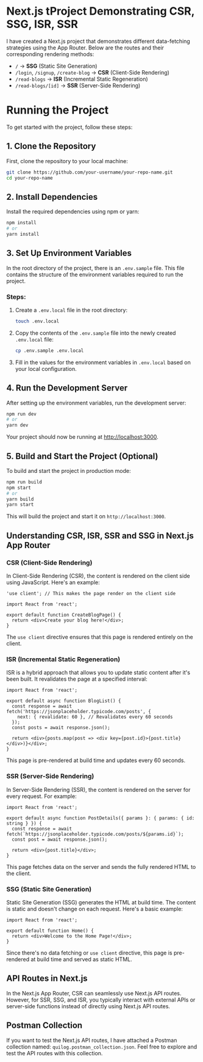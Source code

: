 # Next.js  tProject Demonstrating CSR, SSG, ISR, SSR

I have created a Next.js project that demonstrates different data-fetching strategies using the App Router. Below are the routes and their corresponding rendering methods:

- `/` -> **SSG** (Static Site Generation)
- `/login`, `/signup`, `/create-blog` -> **CSR** (Client-Side Rendering)
- `/read-blogs` -> **ISR** (Incremental Static Regeneration)
- `/read-blogs/[id]` -> **SSR** (Server-Side Rendering)

# Running the Project

To get started with the project, follow these steps:

## 1. Clone the Repository

First, clone the repository to your local machine:

```bash
git clone https://github.com/your-username/your-repo-name.git
cd your-repo-name
```

## 2. Install Dependencies

Install the required dependencies using npm or yarn:

```bash
npm install
# or
yarn install
```

## 3. Set Up Environment Variables

In the root directory of the project, there is an `.env.sample` file. This file contains the structure of the environment variables required to run the project.

### Steps:

1. Create a `.env.local` file in the root directory:

   ```bash
   touch .env.local
   ```

2. Copy the contents of the `.env.sample` file into the newly created `.env.local` file:

   ```bash
   cp .env.sample .env.local
   ```

3. Fill in the values for the environment variables in `.env.local` based on your local configuration.

## 4. Run the Development Server

After setting up the environment variables, run the development server:

```bash
npm run dev
# or
yarn dev
```

Your project should now be running at [http://localhost:3000](http://localhost:3000).

## 5. Build and Start the Project (Optional)

To build and start the project in production mode:

```bash
npm run build
npm start
# or
yarn build
yarn start
```

This will build the project and start it on `http://localhost:3000`.

## Understanding CSR, ISR, SSR and SSG in Next.js App Router

### CSR (Client-Side Rendering)

In Client-Side Rendering (CSR), the content is rendered on the client side using JavaScript. Here's an example:

```tsx
'use client'; // This makes the page render on the client side

import React from 'react';

export default function CreateBlogPage() {
  return <div>Create your blog here!</div>;
}
```

The `use client` directive ensures that this page is rendered entirely on the client.

### ISR (Incremental Static Regeneration)

ISR is a hybrid approach that allows you to update static content after it's been built. It revalidates the page at a specified interval:

```tsx
import React from 'react';

export default async function BlogList() {
  const response = await fetch('https://jsonplaceholder.typicode.com/posts', {
    next: { revalidate: 60 }, // Revalidates every 60 seconds
  });
  const posts = await response.json();

  return <div>{posts.map(post => <div key={post.id}>{post.title}</div>)}</div>;
}
```

This page is pre-rendered at build time and updates every 60 seconds.


### SSR (Server-Side Rendering)

In Server-Side Rendering (SSR), the content is rendered on the server for every request. For example:

```tsx
import React from 'react';

export default async function PostDetails({ params }: { params: { id: string } }) {
  const response = await fetch(`https://jsonplaceholder.typicode.com/posts/${params.id}`);
  const post = await response.json();

  return <div>{post.title}</div>;
}
```

This page fetches data on the server and sends the fully rendered HTML to the client.

### SSG (Static Site Generation)

Static Site Generation (SSG) generates the HTML at build time. The content is static and doesn't change on each request. Here's a basic example:

```tsx
import React from 'react';

export default function Home() {
  return <div>Welcome to the Home Page!</div>;
}
```

Since there's no data fetching or `use client` directive, this page is pre-rendered at build time and served as static HTML.


## API Routes in Next.js

In the Next.js App Router, CSR can seamlessly use Next.js API routes. However, for SSR, SSG, and ISR, you typically interact with external APIs or server-side functions instead of directly using Next.js API routes.

## Postman Collection

If you want to test the Next.js API routes, I have attached a Postman collection named: `quilog.postman_collection.json`. Feel free to explore and test the API routes with this collection.
